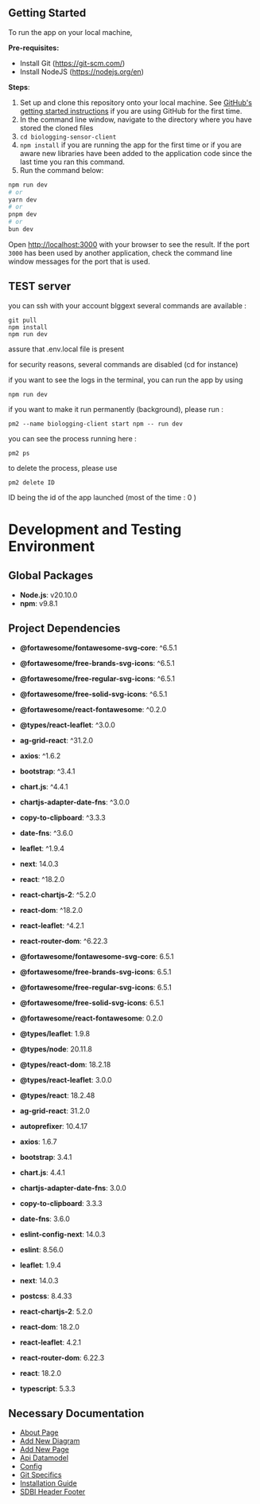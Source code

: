 ## Getting Started

To run the app on your local machine,

**Pre-requisites:**
* Install Git (https://git-scm.com/)
* Install NodeJS (https://nodejs.org/en)

**Steps**:
1. Set up and clone this repository onto your local machine. See [GitHub's getting started instructions](https://docs.github.com/en) if you are using GitHub for the first time.
2. In the command line window, navigate to the directory where you have stored the cloned files
3. `cd biologging-sensor-client`
4. `npm install` if you are running the app for the first time or if you are aware new libraries have been added to the application code since the last time you ran this command.
5. Run the command below:

```bash
npm run dev
# or
yarn dev
# or
pnpm dev
# or
bun dev
```

Open [http://localhost:3000](http://localhost:3000) with your browser to see the result. If the port `3000` has been used by another application, check the command line window messages for the port that is used.

## TEST server

you can ssh with your account blggext
several commands are available :
```
git pull
npm install
npm run dev
```

assure that .env.local file is present 

for security reasons, several commands are disabled (cd for instance)

if you want to see the logs in the terminal, you can run the app by using 
```
npm run dev
```
if you want to make it run permanently (background), please run :
```
pm2 --name biologging-client start npm -- run dev
```
you can see the process running here :
```
pm2 ps
```
to delete the process, please use 
```
pm2 delete ID
```
ID being the id of the app launched (most of the time : 0 )

# Development and Testing Environment

## Global Packages

- **Node.js**: v20.10.0
- **npm**: v9.8.1

## Project Dependencies

- **@fortawesome/fontawesome-svg-core**: ^6.5.1
- **@fortawesome/free-brands-svg-icons**: ^6.5.1
- **@fortawesome/free-regular-svg-icons**: ^6.5.1
- **@fortawesome/free-solid-svg-icons**: ^6.5.1
- **@fortawesome/react-fontawesome**: ^0.2.0
- **@types/react-leaflet**: ^3.0.0
- **ag-grid-react**: ^31.2.0
- **axios**: ^1.6.2
- **bootstrap**: ^3.4.1
- **chart.js**: ^4.4.1
- **chartjs-adapter-date-fns**: ^3.0.0
- **copy-to-clipboard**: ^3.3.3
- **date-fns**: ^3.6.0
- **leaflet**: ^1.9.4
- **next**: 14.0.3
- **react**: ^18.2.0
- **react-chartjs-2**: ^5.2.0
- **react-dom**: ^18.2.0
- **react-leaflet**: ^4.2.1
- **react-router-dom**: ^6.22.3

- **@fortawesome/fontawesome-svg-core**: 6.5.1
- **@fortawesome/free-brands-svg-icons**: 6.5.1
- **@fortawesome/free-regular-svg-icons**: 6.5.1
- **@fortawesome/free-solid-svg-icons**: 6.5.1
- **@fortawesome/react-fontawesome**: 0.2.0
- **@types/leaflet**: 1.9.8
- **@types/node**: 20.11.8
- **@types/react-dom**: 18.2.18
- **@types/react-leaflet**: 3.0.0
- **@types/react**: 18.2.48
- **ag-grid-react**: 31.2.0
- **autoprefixer**: 10.4.17
- **axios**: 1.6.7
- **bootstrap**: 3.4.1
- **chart.js**: 4.4.1
- **chartjs-adapter-date-fns**: 3.0.0
- **copy-to-clipboard**: 3.3.3
- **date-fns**: 3.6.0
- **eslint-config-next**: 14.0.3
- **eslint**: 8.56.0
- **leaflet**: 1.9.4
- **next**: 14.0.3
- **postcss**: 8.4.33
- **react-chartjs-2**: 5.2.0
- **react-dom**: 18.2.0
- **react-leaflet**: 4.2.1
- **react-router-dom**: 6.22.3
- **react**: 18.2.0
- **typescript**: 5.3.3


## Necessary Documentation
- [About Page](https://github.com/biodiversitydata-se/biologging-sensor-client/blob/%23JIRA120_Additional_documentation/design-docs/about_page.md)
- [Add New Diagram](https://github.com/biodiversitydata-se/biologging-sensor-client/blob/%23JIRA120_Additional_documentation/design-docs/add_diagram.md)
- [Add New Page](https://github.com/biodiversitydata-se/biologging-sensor-client/blob/%23JIRA120_Additional_documentation/design-docs/add_page.md)
- [Api Datamodel](https://github.com/biodiversitydata-se/biologging-sensor-client/blob/%23JIRA120_Additional_documentation/design-docs/api_datamodel.md)
- [Config](https://github.com/biodiversitydata-se/biologging-sensor-client/blob/%23JIRA120_Additional_documentation/design-docs/config.md)
- [Git Specifics](https://github.com/biodiversitydata-se/biologging-sensor-client/blob/%23JIRA120_Additional_documentation/design-docs/git_specifics.md)
- [Installation Guide](https://github.com/biodiversitydata-se/biologging-sensor-client/blob/%23JIRA120_Additional_documentation/design-docs/installation_guide.md)
- [SDBI Header Footer](https://github.com/biodiversitydata-se/biologging-sensor-client/blob/%23JIRA120_Additional_documentation/design-docs/sdbi_header_footer.md)



